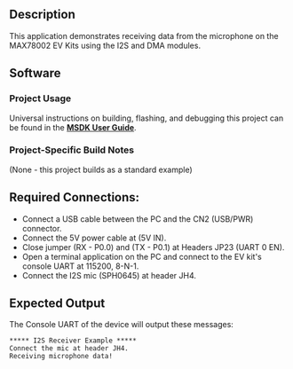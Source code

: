 ## Description

This application demonstrates receiving data from the microphone on the MAX78002 EV Kits using the I2S and DMA modules.

## Software

### Project Usage

Universal instructions on building, flashing, and debugging this project can be found in the **[MSDK User Guide](https://analogdevicesinc.github.io/msdk/USERGUIDE/)**.

### Project-Specific Build Notes

(None - this project builds as a standard example)

## Required Connections:

-   Connect a USB cable between the PC and the CN2 (USB/PWR) connector.
-   Connect the 5V power cable at (5V IN).
-   Close jumper (RX - P0.0) and (TX - P0.1) at Headers JP23 (UART 0 EN).
-   Open a terminal application on the PC and connect to the EV kit's console UART at 115200, 8-N-1.
-	Connect the I2S mic (SPH0645) at header JH4.

## Expected Output

The Console UART of the device will output these messages:

```
***** I2S Receiver Example *****
Connect the mic at header JH4.
Receiving microphone data!

```

